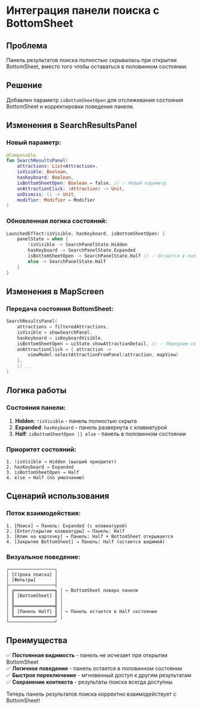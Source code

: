 # Интеграция панели поиска с BottomSheet

## Проблема
Панель результатов поиска полностью скрывалась при открытии BottomSheet, вместо того чтобы оставаться в половинном состоянии.

## Решение
Добавлен параметр `isBottomSheetOpen` для отслеживания состояния BottomSheet и корректировки поведения панели.

## Изменения в SearchResultsPanel

### Новый параметр:
```kotlin
@Composable
fun SearchResultsPanel(
    attractions: List<Attraction>,
    isVisible: Boolean,
    hasKeyboard: Boolean,
    isBottomSheetOpen: Boolean = false, // ✅ Новый параметр
    onAttractionClick: (Attraction) -> Unit,
    onDismiss: () -> Unit,
    modifier: Modifier = Modifier
)
```

### Обновленная логика состояний:
```kotlin
LaunchedEffect(isVisible, hasKeyboard, isBottomSheetOpen) {
    panelState = when {
        !isVisible -> SearchPanelState.Hidden
        hasKeyboard -> SearchPanelState.Expanded
        isBottomSheetOpen -> SearchPanelState.Half // ✅ Остается в половинном состоянии
        else -> SearchPanelState.Half
    }
}
```

## Изменения в MapScreen

### Передача состояния BottomSheet:
```kotlin
SearchResultsPanel(
    attractions = filteredAttractions,
    isVisible = showSearchPanel,
    hasKeyboard = isKeyboardVisible,
    isBottomSheetOpen = uiState.showAttractionDetail, // ✅ Передаем состояние BottomSheet
    onAttractionClick = { attraction ->
        viewModel.selectAttractionFromPanel(attraction, mapView)
    },
    // ...
)
```

## Логика работы

### Состояния панели:
1. **Hidden**: `!isVisible` - панель полностью скрыта
2. **Expanded**: `hasKeyboard` - панель развернута с клавиатурой
3. **Half**: `isBottomSheetOpen || else` - панель в половинном состоянии

### Приоритет состояний:
```
1. !isVisible → Hidden (высший приоритет)
2. hasKeyboard → Expanded
3. isBottomSheetOpen → Half
4. else → Half (по умолчанию)
```

## Сценарий использования

### Поток взаимодействия:
```
1. [Поиск] → Панель: Expanded (с клавиатурой)
2. [Enter/скрытие клавиатуры] → Панель: Half
3. [Клик на карточку] → Панель: Half + BottomSheet открывается
4. [Закрытие BottomSheet] → Панель: Half (остается видимой)
```

### Визуальное поведение:
```
┌─────────────────┐
│ [Строка поиска] │
│ [Фильтры]       │
├─────────────────┤
│ ╔═══════════════╗ │ ← BottomSheet поверх панели
│ ║ [BottomSheet] ║ │
│ ║               ║ │
│ ╠═══════════════╣ │
│ ║ [Панель Half] ║ │ ← Панель остается в Half состоянии
│ ╚═══════════════╝ │
└─────────────────┘
```

## Преимущества

✅ **Постоянная видимость** - панель не исчезает при открытии BottomSheet  
✅ **Логичное поведение** - панель остается в половинном состоянии  
✅ **Быстрое переключение** - мгновенный доступ к другим результатам  
✅ **Сохранение контекста** - результаты поиска всегда доступны  

Теперь панель результатов поиска корректно взаимодействует с BottomSheet!
